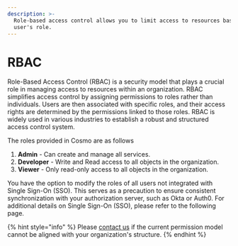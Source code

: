 ```yaml
---
description: >-
  Role-based access control allows you to limit access to resources based on a
  user's role.
---
```


# RBAC

Role-Based Access Control (RBAC) is a security model that plays a crucial role in managing access to resources within an organization. RBAC simplifies access control by assigning permissions to roles rather than individuals. Users are then associated with specific roles, and their access rights are determined by the permissions linked to those roles. RBAC is widely used in various industries to establish a robust and structured access control system.

The roles provided in Cosmo are as follows

1. **Admin** - Can create and manage all services.
2. **Developer** - Write and Read access to all objects in the organization.
3. **Viewer** - Only read-only access to all objects in the organization.

You have the option to modify the roles of all users not integrated with Single Sign-On (SSO). This serves as a precaution to ensure consistent synchronization with your authorization server, such as Okta or Auth0. For additional details on Single Sign-On (SSO), please refer to the following page.

{% hint style="info" %}
Please [contact us](https://wundergraph.com/contact/sales) if the current permission model cannot be aligned with your organization's structure.
{% endhint %}

